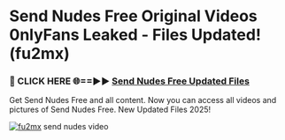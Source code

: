 # Send Nudes Free Original Videos 0nlyFans Leaked - Files Updated! (fu2mx)

<h3>🔴 CLICK HERE 🌐==►► <a href="https://tinyurl.com/52m3yx9h" rel="nofollow">Send Nudes Free Updated Files</a></h3>

Get Send Nudes Free and all content. Now you can access all videos and pictures of Send Nudes Free. New Updated Files 2025!

[![fu2mx](https://i.imgur.com/TnHtlc8.gif)](https://tinyurl.com/52m3yx9h)
send nudes video